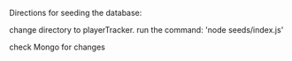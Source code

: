 Directions for seeding the database:

change directory to playerTracker.
run the command:
'node seeds/index.js'

check Mongo for changes
